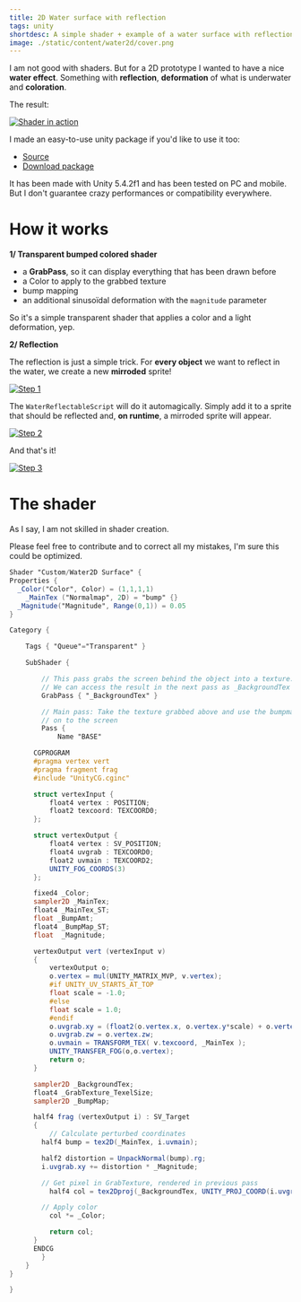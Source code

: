 ```yaml
---
title: 2D Water surface with reflection
tags: unity
shortdesc: A simple shader + example of a water surface with reflection in 2D
image: ./static/content/water2d/cover.png
---
```


I am not good with shaders. But for a 2D prototype I wanted to have a nice **water effect**.
Something with **reflection**, **deformation** of what is underwater and **coloration**.

The result:

[  ![Shader in action][url_img_gif]  ][url_img_gif]

I made an easy-to-use unity package if you'd like to use it too:
- [Source](https://github.com/valryon/water2d-unity/)
- [Download package](https://github.com/valryon/water2d-unity/releases/download/1.0/water2d_surface.unitypackage)

It has been made with Unity 5.4.2f1 and has been tested on PC and mobile. But I don't guarantee crazy performances or compatibility everywhere.

# How it works

**1/ Transparent bumped colored shader**

- a **GrabPass**, so it can display everything that has been drawn before
- a Color to apply to the grabbed texture
- bump mapping
- an additional sinusoïdal deformation with the `magnitude` parameter

So it's a simple transparent shader that applies a color and a light deformation, yep.

**2/ Reflection**

The reflection is just a simple trick. For **every object** we want to reflect in the water, we create a new **mirroded** sprite!

[  ![Step 1][url_img_s1]  ][url_img_s1]

The `WaterReflectableScript` will do it automagically. Simply add it to a sprite that should be reflected and, **on runtime**, a mirroded sprite will appear.

[  ![Step 2][url_img_s2]  ][url_img_s2]

And that's it!

[  ![Step 3][url_img_s3]  ][url_img_s3]

# The shader

As I say, I am not skilled in shader creation.

Please feel free to contribute and to correct all my mistakes, I'm sure this could be optimized.

```glsl
Shader "Custom/Water2D Surface" {
Properties {
  _Color("Color", Color) = (1,1,1,1)
	_MainTex ("Normalmap", 2D) = "bump" {}
  _Magnitude("Magnitude", Range(0,1)) = 0.05
}

Category {

	Tags { "Queue"="Transparent" }

	SubShader {

		// This pass grabs the screen behind the object into a texture.
		// We can access the result in the next pass as _BackgroundTex
		GrabPass { "_BackgroundTex" }

		// Main pass: Take the texture grabbed above and use the bumpmap to perturb it
		// on to the screen
		Pass {
			Name "BASE"

      CGPROGRAM
      #pragma vertex vert
      #pragma fragment frag
      #include "UnityCG.cginc"

      struct vertexInput {
	      float4 vertex : POSITION;
	      float2 texcoord: TEXCOORD0;
      };

      struct vertexOutput {
	      float4 vertex : SV_POSITION;
	      float4 uvgrab : TEXCOORD0;
	      float2 uvmain : TEXCOORD2;
	      UNITY_FOG_COORDS(3)
      };

      fixed4 _Color;
      sampler2D _MainTex;
      float4 _MainTex_ST;
      float _BumpAmt;
      float4 _BumpMap_ST;
      float  _Magnitude;

      vertexOutput vert (vertexInput v)
      {
	      vertexOutput o;
	      o.vertex = mul(UNITY_MATRIX_MVP, v.vertex);
	      #if UNITY_UV_STARTS_AT_TOP
	      float scale = -1.0;
	      #else
	      float scale = 1.0;
	      #endif
	      o.uvgrab.xy = (float2(o.vertex.x, o.vertex.y*scale) + o.vertex.w) * 0.5;
	      o.uvgrab.zw = o.vertex.zw;
	      o.uvmain = TRANSFORM_TEX( v.texcoord, _MainTex );
	      UNITY_TRANSFER_FOG(o,o.vertex);
	      return o;
      }

      sampler2D _BackgroundTex;
      float4 _GrabTexture_TexelSize;
      sampler2D _BumpMap;

      half4 frag (vertexOutput i) : SV_Target
      {
	      // Calculate perturbed coordinates
        half4 bump = tex2D(_MainTex, i.uvmain);

        half2 distortion = UnpackNormal(bump).rg;
        i.uvgrab.xy += distortion * _Magnitude;

        // Get pixel in GrabTexture, rendered in previous pass
	      half4 col = tex2Dproj(_BackgroundTex, UNITY_PROJ_COORD(i.uvgrab));

        // Apply color
	      col *= _Color;

	      return col;
      }
      ENDCG
		}
	}
}

}

```


[url_img_gif]: {{site.url}}/static/content/water2d-unity/water2D_3.gif

[url_package]: {{site.url}}/static/content/water2d-unity/water2d_surface.unitypackage

[url_img_s1]: {{site.url}}/static/content/water2d-unity/s2.png
[url_img_s2]: {{site.url}}/static/content/water2d-unity/s1.png
[url_img_s3]: {{site.url}}/static/content/water2d-unity/s3.png

